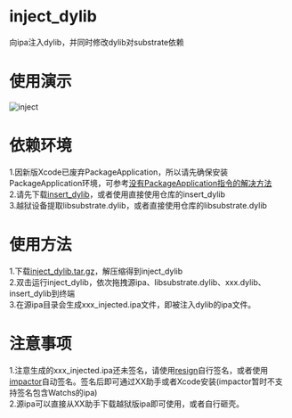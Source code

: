 # inject_dylib
向ipa注入dylib，并同时修改dylib对substrate依赖

# 使用演示
![inject](https://github.com/kevll/inject_dylib/blob/master/screenshots/inject.gif)

# 依赖环境
1.因新版Xcode已废弃PackageApplication，所以请先确保安装PackageApplication环境，可参考[没有PackageApplication指令的解决方法](http://blog.csdn.net/zhuzhiqiang_zhu/article/details/70210794) </br>
2.请先下载[insert_dylib](https://github.com/Tyilo/insert_dylib)，或者使用直接使用仓库的insert_dylib</br>
3.越狱设备提取libsubstrate.dylib，或者直接使用仓库的libsubstrate.dylib

# 使用方法
1.下载[inject_dylib.tar.gz](https://github.com/kevll/inject_dylib/releases/download/0.0.1/inject_dylib.tar.gz)，解压缩得到inject_dylib</br>
2.双击运行inject_dylib，依次拖拽源ipa、libsubstrate.dylib、xxx.dylib、insert_dylib到终端</br>
3.在源ipa目录会生成xxx_injected.ipa文件，即被注入dylib的ipa文件。

# 注意事项
1.注意生成的xxx_injected.ipa还未签名，请使用[resign](https://github.com/kevll/resign)自行签名，或者使用[impactor](http://www.cydiaimpactor.com/)自动签名。签名后即可通过XX助手或者Xcode安装(impactor暂时不支持签名包含Watchs的ipa)</br>
2.源ipa可以直接从XX助手下载越狱版ipa即可使用，或者自行砸壳。

